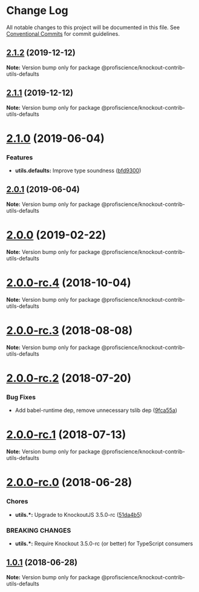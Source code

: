 # Change Log

All notable changes to this project will be documented in this file.
See [Conventional Commits](https://conventionalcommits.org) for commit guidelines.

## [2.1.2](https://github.com/Profiscience/knockout-contrib/compare/@profiscience/knockout-contrib-utils-defaults@2.1.0...@profiscience/knockout-contrib-utils-defaults@2.1.2) (2019-12-12)

**Note:** Version bump only for package @profiscience/knockout-contrib-utils-defaults





## [2.1.1](https://github.com/Profiscience/knockout-contrib/compare/@profiscience/knockout-contrib-utils-defaults@2.1.0...@profiscience/knockout-contrib-utils-defaults@2.1.1) (2019-12-12)

**Note:** Version bump only for package @profiscience/knockout-contrib-utils-defaults





# [2.1.0](https://github.com/Profiscience/knockout-contrib/compare/@profiscience/knockout-contrib-utils-defaults@2.0.1...@profiscience/knockout-contrib-utils-defaults@2.1.0) (2019-06-04)

### Features

- **utils.defaults:** Improve type soundness ([bfd9300](https://github.com/Profiscience/knockout-contrib/commit/bfd9300))

## [2.0.1](https://github.com/Profiscience/knockout-contrib/compare/@profiscience/knockout-contrib-utils-defaults@2.0.0...@profiscience/knockout-contrib-utils-defaults@2.0.1) (2019-06-04)

**Note:** Version bump only for package @profiscience/knockout-contrib-utils-defaults

# [2.0.0](https://github.com/Profiscience/knockout-contrib/compare/@profiscience/knockout-contrib-utils-defaults@2.0.0-rc.4...@profiscience/knockout-contrib-utils-defaults@2.0.0) (2019-02-22)

**Note:** Version bump only for package @profiscience/knockout-contrib-utils-defaults

<a name="2.0.0-rc.4"></a>

# [2.0.0-rc.4](https://github.com/Profiscience/knockout-contrib/compare/@profiscience/knockout-contrib-utils-defaults@2.0.0-rc.3...@profiscience/knockout-contrib-utils-defaults@2.0.0-rc.4) (2018-10-04)

**Note:** Version bump only for package @profiscience/knockout-contrib-utils-defaults

<a name="2.0.0-rc.3"></a>

# [2.0.0-rc.3](https://github.com/Profiscience/knockout-contrib/compare/@profiscience/knockout-contrib-utils-defaults@2.0.0-rc.2...@profiscience/knockout-contrib-utils-defaults@2.0.0-rc.3) (2018-08-08)

**Note:** Version bump only for package @profiscience/knockout-contrib-utils-defaults

<a name="2.0.0-rc.2"></a>

# [2.0.0-rc.2](https://github.com/Profiscience/knockout-contrib/compare/@profiscience/knockout-contrib-utils-defaults@2.0.0-rc.1...@profiscience/knockout-contrib-utils-defaults@2.0.0-rc.2) (2018-07-20)

### Bug Fixes

- Add babel-runtime dep, remove unnecessary tslib dep ([9fca55a](https://github.com/Profiscience/knockout-contrib/commit/9fca55a))

<a name="2.0.0-rc.1"></a>

# [2.0.0-rc.1](https://github.com/Profiscience/knockout-contrib/compare/@profiscience/knockout-contrib-utils-defaults@2.0.0-rc.0...@profiscience/knockout-contrib-utils-defaults@2.0.0-rc.1) (2018-07-13)

**Note:** Version bump only for package @profiscience/knockout-contrib-utils-defaults

<a name="2.0.0-rc.0"></a>

# [2.0.0-rc.0](https://github.com/Profiscience/knockout-contrib/compare/@profiscience/knockout-contrib-utils-defaults@1.0.1...@profiscience/knockout-contrib-utils-defaults@2.0.0-rc.0) (2018-06-28)

### Chores

- **utils.\*:** Upgrade to KnockoutJS 3.5.0-rc ([51da4b5](https://github.com/Profiscience/knockout-contrib/commit/51da4b5))

### BREAKING CHANGES

- **utils.\*:** Require Knockout 3.5.0-rc (or better) for TypeScript consumers

<a name="1.0.1"></a>

## [1.0.1](https://github.com/Profiscience/knockout-contrib/compare/@profiscience/knockout-contrib-utils-defaults@1.0.0-alpha.9...@profiscience/knockout-contrib-utils-defaults@1.0.1) (2018-06-28)

**Note:** Version bump only for package @profiscience/knockout-contrib-utils-defaults
